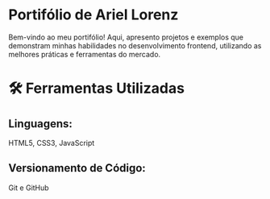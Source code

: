 # Portifólio de Ariel Lorenz
Bem-vindo ao meu portifólio! Aqui, apresento projetos e exemplos que demonstram minhas habilidades no desenvolvimento frontend, utilizando as melhores práticas e ferramentas do mercado.

# 🛠️ Ferramentas Utilizadas
## Linguagens:
HTML5, CSS3, JavaScript

## Versionamento de Código:
Git e GitHub
